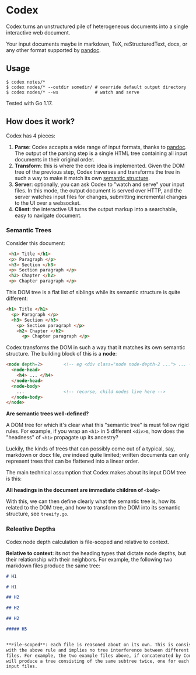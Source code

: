 # Codex

Codex turns an unstructured pile of heterogeneous documents into a single
interactive web document.

Your input documents maybe in markdown, TeX, reStructuredText, docx, or any
other format supported by [pandoc].

[pandoc]: https://pandoc.org/

## Usage

```
$ codex notes/*
$ codex nodes/* --outdir somedir/ # override default output directory
$ codex nodes/* --ws              # watch and serve
```

Tested with Go 1.17.

## How does it work?

Codex has 4 pieces:

1. **Parse**: Codex accepts a wide range of input formats, thanks to [pandoc].
   The output of the parsing step is a single HTML tree containing all input
   documents in their original order.
2. **Transform**: this is where the core idea is implemented. Given the DOM tree
   of the previous step, Codex traverses and transforms the tree in such a way
   to make it match its own [semantic structure](#semantic-trees).
3. **Server**: optionally, you can ask Codex to "watch and serve" your input
   files. In this mode, the output document is served over HTTP, and the server
   watches input files for changes, submitting incremental changes to the UI
   over a websocket.
4. **Client**: the interactive UI turns the output markup into a searchable,
   easy to navigate document.

### Semantic Trees

Consider this document:
```html
 <h1> Title </h1>
 <p> Paragraph </p>
 <h3> Section </h3>
 <p> Section paragraph </p>
 <h2> Chapter </h2>
 <p> Chapter paragraph </p>
 ```

This DOM tree is a flat list of siblings while its semantic structure is quite
different:
```html
<h1> Title </h1>
  <p> Paragraph </p>
  <h3> Section </h3>
    <p> Section paragraph </p>
    <h2> Chapter </h2>
      <p> Chapter paragraph </p>
```

Codex transforms the DOM in such a way that it matches its own semantic
structure. The building block of this is a **node**:

```html
<node depth=2>        <!-- eg <div class="node node-depth-2 ..."> ... -->
  <node-head>
    <h4> ... </h4>
  </node-head>
  <node-body>
    ...               <!-- recurse, child nodes live here -->
  </node-body>
</node>
```

**Are semantic trees well-defined?**

A DOM tree for which it's clear what this "semantic tree" is must follow rigid
rules. For example, if you wrap an `<h1>` in 5 different `<div>`s, how does the
"headness" of `<h1>` propagate up its ancestry?

Luckily, the kinds of trees that can possibly come out of a typical, say,
markdown or docx file, *are* indeed quite limited; written documents can only
represent trees that can be flattened into a linear order.

The main technical assumption that Codex makes about its input DOM tree is this:

**All headings in the document are immediate children of `<body>`**

With this, we can then define clearly what the semantic tree is, how its related
to the DOM tree, and how to transform the DOM into its semantic structure, see
`treeify.go`.

### Releative Depths

Codex node depth calculation is file-scoped and relative to context.

**Relative to context**: its not the heading types that dictate node depths,
but their relationship with their neighbors. For example, the following two
markdown files produce the same tree:

```md
# H1

# H1

## H2
```
```md
## H2

## H2

##### H5


**File-scoped**: each file is reasoned about on its own. This is consistent
with the above rule and implies no tree interference between different input
files. For example, the two example files above, if concatenated by Codex,
will produce a tree consisting of the same subtree twice, one for each of the
input files.
